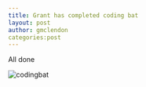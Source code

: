 ```yaml
---
title: Grant has completed coding bat
layout: post
author: gmclendon
categories:post
---
```


All done

![codingbat](http://i.imgur.com/yUOOLbl.png)

